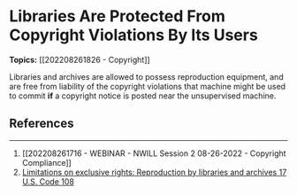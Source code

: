 # Libraries Are Protected From Copyright Violations By Its Users

**Topics:** [[202208261826 - Copyright]]

Libraries and archives are allowed to possess reproduction equipment, and are free from liability of the copyright violations that machine might be used to commit **if** a copyright notice is posted near the unsupervised machine.

## References
---
1. [[202208261716 - WEBINAR - NWILL Session 2 08-26-2022 - Copyright Compliance]]
2. [Limitations on exclusive rights: Reproduction by libraries and archives 17 U.S. Code 108](https://www.law.cornell.edu/uscode/text/17/108)